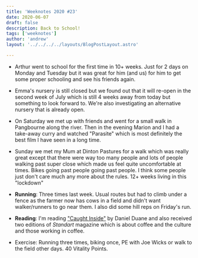 ```yaml
---
title: 'Weeknotes 2020 #23'
date: 2020-06-07
draft: false
description: Back to School!
tags: ['weeknotes']
author: 'andrew'
layout: '../../../../layouts/BlogPostLayout.astro'

---
```

-   Arthur went to school for the first time in 10+ weeks. Just for 2 days on
    Monday and Tuesday but it was great for him (and us) for him to get some
    proper schooling and see his friends again.

-   Emma's nursery is still closed but we found out that it will re-open in the
    second week of July which is still 4 weeks away from today but something to
    look forward to. We're also investigating an alternative nursery that is
    already open.

-   On Saturday we met up with friends and went for a small walk in Pangbourne
    along the river. Then in the evening Marion and I had a take-away curry and
    watched "Parasite" which is most definitely the best film I have seen in a
    long time.

-   Sunday we met my Mum at Dinton Pastures for a walk which was really great
    except that there were way too many people and lots of people walking past
    super close which made us feel quite uncomfortable at times. Bikes going
    past people going past people. I think some people just don't care much any
    more about the rules. 12+ weeks living in this "lockdown"

-   **Running**: Three times last week. Usual routes but had to climb under a
    fence as the farmer now has cows in a field and didn't want walker/runners
    to go near them. I also did some hill reps on Friday's run.

-   **Reading**: I'm reading ["Caught Inside"](https://www.amazon.com/Caught-Inside-Surfers-California-Coast/dp/0865475091)
    by Daniel Duane and also received two editions of _Standart_ magazine which
    is about coffee and the culture and those working in coffee.

-   Exercise: Running three times, biking once, PE with Joe Wicks or walk to the
    field other days. 40 Vitality Points.
